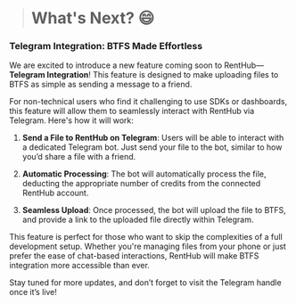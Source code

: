 > # What's Next? 😄

### Telegram Integration: BTFS Made Effortless

We are excited to introduce a new feature coming soon to RentHub—**Telegram Integration**! This feature is designed to make uploading files to BTFS as simple as sending a message to a friend.

For non-technical users who find it challenging to use SDKs or dashboards, this feature will allow them to seamlessly interact with RentHub via Telegram. Here's how it will work:

1. **Send a File to RentHub on Telegram**: Users will be able to interact with a dedicated Telegram bot. Just send your file to the bot, similar to how you’d share a file with a friend.
   
2. **Automatic Processing**: The bot will automatically process the file, deducting the appropriate number of credits from the connected RentHub account.

3. **Seamless Upload**: Once processed, the bot will upload the file to BTFS, and provide a link to the uploaded file directly within Telegram.

This feature is perfect for those who want to skip the complexities of a full development setup. Whether you're managing files from your phone or just prefer the ease of chat-based interactions, RentHub will make BTFS integration more accessible than ever.

Stay tuned for more updates, and don’t forget to visit the Telegram handle once it’s live!